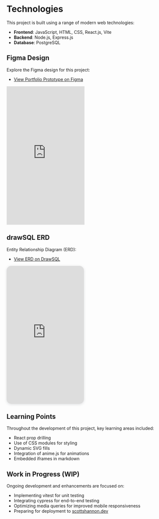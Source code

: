 # Technologies 
This project is built using a range of modern web technologies:
- **Frontend**: JavaScript, HTML, CSS, React.js, Vite
- **Backend**: Node.js, Express.js
- **Database**: PostgreSQL

## Figma Design
Explore the Figma design for this project:
- [View Portfolio Prototype on Figma](https://www.figma.com/proto/nV4xeVGA9RGxRJeEBQ1kQ0/portfolio?page-id=0%3A1&type=design&node-id=34-2&viewport=-1174%2C574%2C0.52&t=QoRauYkD852cO1Ha-1&scaling=scale-down&mode=design)

<iframe width="50%" style="border: 1px solid rgba(0, 0, 0, 0.1);"  height="450" src="https://www.figma.com/embed?embed_host=share&url=https%3A%2F%2Fwww.figma.com%2Fproto%2FnV4xeVGA9RGxRJeEBQ1kQ0%2Fportfolio%3Fpage-id%3D0%253A1%26type%3Ddesign%26node-id%3D34-2%26viewport%3D-1174%252C574%252C0.52%26t%3DQoRauYkD852cO1Ha-1%26scaling%3Dscale-down%26mode%3Ddesign" allowfullscreen></iframe>

## drawSQL ERD
Entity Relationship Diagram (ERD):
- [View ERD on DrawSQL](https://drawsql.app/teams/team-scott-1/diagrams/rfs-mvp/embed)

<iframe width="50%" height="450" style="box-shadow: 0 2px 8px 0 rgba(63,69,81,0.16); border-radius:15px;" allowtransparency="true" allowfullscreen="true" scrolling="no" title="Embedded DrawSQL IFrame" frameborder="0" src="https://drawsql.app/teams/team-scott-1/diagrams/rfs-mvp/embed"></iframe>

## Learning Points
Throughout the development of this project, key learning areas included:
- React prop drilling
- Use of CSS modules for styling
- Dynamic SVG fills
- Integration of anime.js for animations
- Embedded iframes in markdown

## Work in Progress (WIP)
Ongoing development and enhancements are focused on:
- Implementing vitest for unit testing
- Integrating cypress for end-to-end testing
- Optimizing media queries for improved mobile responsiveness
- Preparing for deployment to [scottshannon.dev](https://scottshannon.dev)



<!-- # Full-Stack React Example

This repo contains an example of a full-stack application with an express backend and a React frontend.

It uses vite as the module bundler and dotenv for configuration. It's organized as a mono-repo using [npm workspaces](https://docs.npmjs.com/cli/v7/using-npm/workspaces) which allows us to have our client and server in one repo.

> **Note**: When you run `npm install` at the root, it will install all dependencies listed in `package.json`, `server/package.json`, and `client/package.json`.

## Customizing the Template

1. Create new repo using this one as a template.
1. Pull that repo down.
1. Update `./server/migration.sql` to the schema for your application.

## Development Setup

1. Install dependencies: `npm install`
1. Create your database: `createdb YOUR_DB`
1. Run your migrations: `psql -f server/migration.sql YOUR_DB`
1. Create your `.env` file: `cp .env.template .env`
1. Add your info in `.env`
1. Run the app: `npm run dev`

## Scripts

**Root**

- `npm run dev` - Runs the API server and hosts your frontend assets.
- `npm run dev:server` - Runs the API server in watch mode.
- `npm run dev:client` - Hosts your frontend assets.

**/client**

- `npm run dev` - Hosts your assets.
- `npm run build` - Builds your assets (mainly used in CI/CD).

**/server**

- `npm run dev` - Runs the server in watch mode.
- `npm run start` - Starts the server (mainly used when deploying).
